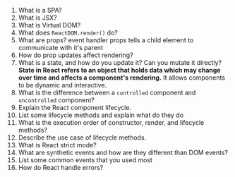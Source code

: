 1. What is a SPA?
2. What is JSX?
3. What is Virtual DOM?
4. What does `ReactDOM.render()` do?
5. What are props?
   event handler props tells a child element to communicate with it's parent
6. How do prop updates affect rendering?
7. What is a state, and how do you update it? Can you mutate it directly?
   **State in React refers to an object that holds data which may change over time and affects a component's rendering.** It allows components to be dynamic and interactive.
8. What is the difference between a `controlled` component and `uncontrolled` component?
9. Explain the React component lifecycle.
10. List some lifecycle methods and explain what do they do
11. What is the execution order of constructor, render, and lifecycle methods?
12. Describe the use case of lifecycle methods.
13. What is React strict mode?
14. What are synthetic events and how are they different than DOM events?
15. List some common events that you used most
16. How do React handle errors?
